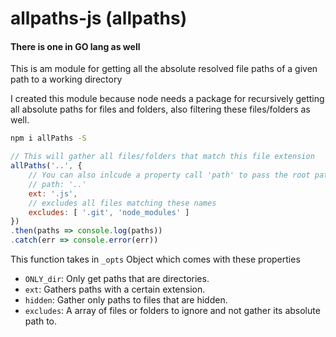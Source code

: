 # allpaths-js (allpaths)
#### There is one in GO lang as well
This is am module for getting all the absolute resolved file paths of a given path to a working directory

I created this module because node needs a package for recursively getting all absolute paths for files and folders, also filtering these files/folders as well.

```bash
npm i allPaths -S
```

```js
// This will gather all files/folders that match this file extension
allPaths('..', {
	// You can also inlcude a property call 'path' to pass the root path
	// path: '..'
	ext: '.js',
	// excludes all files matching these names
	excludes: [ '.git', 'node_modules' ]
})
.then(paths => console.log(paths))
.catch(err => console.error(err))
```

This function takes in `_opts` Object which comes with these properties
* `ONLY_dir`: Only get paths that are directories.
* `ext`: Gathers paths with a certain extension.
* `hidden`: Gather only paths to files that are hidden.
* `excludes`: A array of files or folders to ignore and not gather its absolute path to.